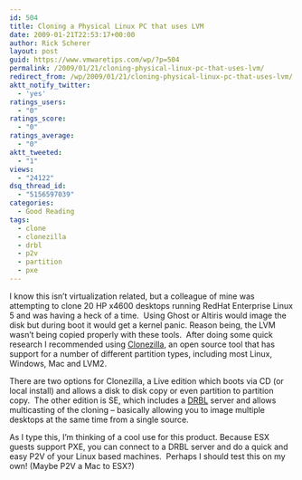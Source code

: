 ```yaml
---
id: 504
title: Cloning a Physical Linux PC that uses LVM
date: 2009-01-21T22:53:17+00:00
author: Rick Scherer
layout: post
guid: https://www.vmwaretips.com/wp/?p=504
permalink: /2009/01/21/cloning-physical-linux-pc-that-uses-lvm/
redirect_from: /wp/2009/01/21/cloning-physical-linux-pc-that-uses-lvm/
aktt_notify_twitter:
  - 'yes'
ratings_users:
  - "0"
ratings_score:
  - "0"
ratings_average:
  - "0"
aktt_tweeted:
  - "1"
views:
  - "24122"
dsq_thread_id:
  - "5156597039"
categories:
  - Good Reading
tags:
  - clone
  - clonezilla
  - drbl
  - p2v
  - partition
  - pxe
---
```

I know this isn&#8217;t virtualization related, but a colleague of mine was attempting to clone 20 HP x4600 desktops running RedHat Enterprise Linux 5 and was having a heck of a time.  Using Ghost or Altiris would image the disk but during boot it would get a kernel panic. Reason being, the LVM wasn&#8217;t being copied properly with these tools.  After doing some quick research I recommended using <a href="http://www.clonezilla.org" target="_blank">Clonezilla</a>, an open source tool that has support for a number of different partition types, including most Linux, Windows, Mac and LVM2.

There are two options for Clonezilla, a Live edition which boots via CD (or local install) and allows a disk to disk copy or even partition to partition copy.  The other edition is SE, which includes a <a href="http://drbl.sf.net/" target="_blank">DRBL</a> server and allows multicasting of the cloning &#8211; basically allowing you to image multiple desktops at the same time from a single source.

As I type this, I&#8217;m thinking of a cool use for this product. Because ESX guests support PXE, you can connect to a DRBL server and do a quick and easy P2V of your Linux based machines.  Perhaps I should test this on my own! (Maybe P2V a Mac to ESX?)